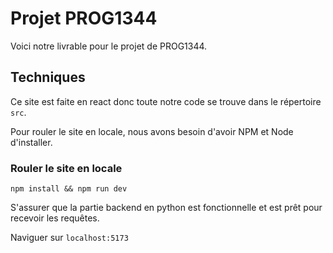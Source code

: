 # Projet PROG1344
Voici notre livrable pour le projet de PROG1344.

## Techniques
Ce site est faite en react donc toute notre code se trouve dans le répertoire `src`.

Pour rouler le site en locale, nous avons besoin d'avoir NPM et Node d'installer. 


### Rouler le site en locale
`npm install && npm run dev`

S'assurer que la partie backend en python est fonctionnelle et est prêt pour recevoir les requêtes.

Naviguer sur `localhost:5173`

